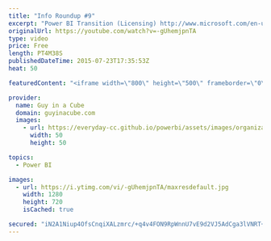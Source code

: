 ```yaml
---
title: "Info Roundup #9"
excerpt: "Power BI Transition (Licensing) http://www.microsoft.com/en-us/powerBI/licensing.aspx  Power BI Weekly Service Update http://blogs.msdn.com/b/powerbi/archive/2015/07/21/power-bi-weekly-service-update.aspx  Power BI - GA and beyond... http://blogs.msdn.com/b/powerbi/archive/2015/07/21/power-bi-ga-and-beyond.aspx"
originalUrl: https://youtube.com/watch?v=-gUhemjpnTA
type: video
price: Free
length: PT4M38S
publishedDateTime: 2015-07-23T17:35:53Z
heat: 50

featuredContent: "<iframe width=\"800\" height=\"500\" frameborder=\"0\" src=\"https://www.youtube.com/embed/-gUhemjpnTA\" allow=\"accelerometer; autoplay; encrypted-media; gyroscope; picture-in-picture\" allowfullscreen></iframe>"

provider:
  name: Guy in a Cube
  domain: guyinacube.com
  images:
    - url: https://everyday-cc.github.io/powerbi/assets/images/organizations/guyinacube.com-50x50.jpg
      width: 50
      height: 50

topics:
  - Power BI

images:
  - url: https://i.ytimg.com/vi/-gUhemjpnTA/maxresdefault.jpg
    width: 1280
    height: 720
    isCached: true

secured: "iN2A1Niup4OfsCnqiXALzmrc/+q4v4FON9RpWnnU7vE9d2VJ5AdCga3lVNRT+4AOAMASHh6l98r1OrqGwSFUYzXFAVPG9UkhwuvHoct1gQdnOvIv6gcaV7SVjZNPziCjhiGSJuIxNRenhqCGd2HQ3olYOIn5W5MH7h3w22UCv/0Wv90b2R9LEDv+Ubz1eQeaRFfSdrvvtCIeCNV4CLOchflWH9ts7EtD4DcgSSQiDRzAsB8rIFw2kmqRnUlmiRW3im3PZRexwc3R72b8vFRxYzReqodmxYEckbVq5zY7eJc953q5wCVW1Ukfiesz1P9VS3BzZnrZquiG9osOLTa1atSnx6kORC0j8i895GqJ6Pz0KV9YZGwYjhUZrnhXAtJADrsAeqjs+2DUZKXmJzNoIZ73n25UlAn7Ia3z2qgMMy8=;QLpTDk3H4EtBZvVWmlmCRA=="
---
```


